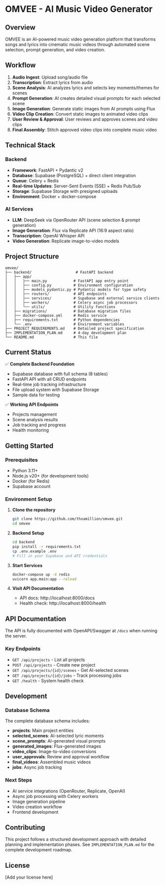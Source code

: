 # OMVEE - AI Music Video Generator

## Overview

OMVEE is an AI-powered music video generation platform that transforms songs and lyrics into cinematic music videos through automated scene selection, prompt generation, and video creation.

## Workflow

1. **Audio Ingest**: Upload song/audio file
2. **Transcription**: Extract lyrics from audio
3. **Scene Analysis**: AI analyzes lyrics and selects key moments/themes for scenes
4. **Prompt Generation**: AI creates detailed visual prompts for each selected scene
5. **Image Generation**: Generate static images from AI prompts using Flux
6. **Video Clip Creation**: Convert static images to animated video clips
7. **User Review & Approval**: User reviews and approves scenes and video clips
8. **Final Assembly**: Stitch approved video clips into complete music video

## Technical Stack

### Backend
- **Framework**: FastAPI + Pydantic v2
- **Database**: Supabase (PostgreSQL) + direct client integration
- **Queue**: Celery + Redis
- **Real-time Updates**: Server-Sent Events (SSE) + Redis Pub/Sub
- **Storage**: Supabase Storage with presigned uploads
- **Environment**: Docker + docker-compose

### AI Services
- **LLM**: DeepSeek via OpenRouter API (scene selection & prompt generation)
- **Image Generation**: Flux via Replicate API (16:9 aspect ratio)
- **Transcription**: OpenAI Whisper API
- **Video Generation**: Replicate image-to-video models

## Project Structure

```
omvee/
├── backend/                    # FastAPI backend
│   ├── app/
│   │   ├── main.py            # FastAPI app entry point
│   │   ├── config.py          # Environment configuration
│   │   ├── models_pydantic.py # Pydantic models for type safety
│   │   ├── routers/           # API endpoints
│   │   ├── services/          # Supabase and external service clients
│   │   ├── workers/           # Celery async job processors
│   │   └── utils/             # Utility functions
│   ├── migrations/            # Database migration files
│   ├── docker-compose.yml     # Redis service
│   ├── requirements.txt       # Python dependencies
│   └── .env                   # Environment variables
├── PROJECT_REQUIREMENTS.md    # Detailed project specification
├── IMPLEMENTATION_PLAN.md     # 4-day development plan
└── README.md                  # This file
```

## Current Status

✅ **Complete Backend Foundation**
- Supabase database with full schema (8 tables)
- FastAPI API with all CRUD endpoints
- Real-time job tracking infrastructure
- File upload system with Supabase Storage
- Sample data for testing

✅ **Working API Endpoints**
- Projects management
- Scene analysis results
- Job tracking and progress
- Health monitoring

## Getting Started

### Prerequisites
- Python 3.11+
- Node.js v20+ (for development tools)
- Docker (for Redis)
- Supabase account

### Environment Setup

1. **Clone the repository**
   ```bash
   git clone https://github.com/thxamillion/omvee.git
   cd omvee
   ```

2. **Backend Setup**
   ```bash
   cd backend
   pip install -r requirements.txt
   cp .env.example .env
   # Fill in your Supabase and API credentials
   ```

3. **Start Services**
   ```bash
   docker-compose up -d redis
   uvicorn app.main:app --reload
   ```

4. **Visit API Documentation**
   - API docs: http://localhost:8000/docs
   - Health check: http://localhost:8000/health

## API Documentation

The API is fully documented with OpenAPI/Swagger at `/docs` when running the server.

### Key Endpoints
- `GET /api/projects` - List all projects
- `POST /api/projects` - Create new project
- `GET /api/projects/{id}/scenes` - Get AI-selected scenes
- `GET /api/projects/{id}/jobs` - Track processing jobs
- `GET /health` - System health check

## Development

### Database Schema
The complete database schema includes:
- **projects**: Main project entities
- **selected_scenes**: AI-selected lyric moments
- **scene_prompts**: AI-generated visual prompts
- **generated_images**: Flux-generated images
- **video_clips**: Image-to-video conversions
- **user_approvals**: Review and approval workflow
- **final_videos**: Assembled music videos
- **jobs**: Async job tracking

### Next Steps
- AI service integrations (OpenRouter, Replicate, OpenAI)
- Async job processing with Celery workers
- Image generation pipeline
- Video creation workflow
- Frontend development

## Contributing

This project follows a structured development approach with detailed planning and implementation phases. See `IMPLEMENTATION_PLAN.md` for the complete development roadmap.

## License

[Add your license here]